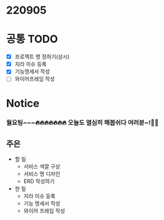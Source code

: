 # 220905

# 공통 TODO

- [x]  프로젝트 명 정하기(상시)
- [x]  지라 이슈 등록
- [x]  기능명세서 작성
- [ ]  와이어프레임 작성

# Notice

### 월요팅~~~🔥🔥🔥🔥🔥🔥🔥 오늘도 열심히 해봅쉬다 여러분~!🚴‍♂️

## 주은

- 할 일
    - 서비스 색깔 구상
    - 서비스 명 디자인
    - ERD 작성하기
- 한 일
    - 지라 이슈 등록
    - 기능 명세서 작성
    - 와이어 프레임 작성
